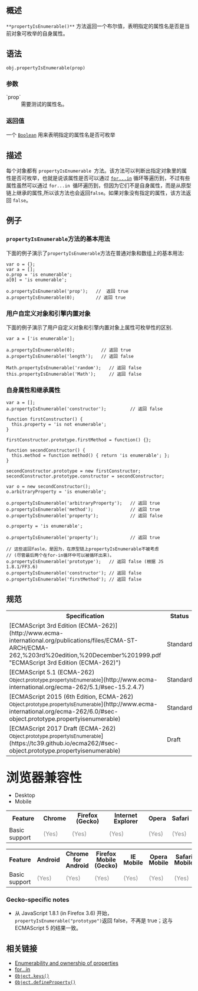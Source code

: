 ## 概述

`**propertyIsEnumerable()**` 方法返回一个布尔值，表明指定的属性名是否是当前对象可枚举的自身属性。

## 语法

    obj.propertyIsEnumerable(prop)

### 参数

<dl>

<dt>`prop`</dt>

<dd>需要测试的属性名。</dd>

<dt>

### 返回值

一个 [`Boolean`](/zh-CN/docs/Web/JavaScript/Reference/Boolean "此页面仍未被本地化, 期待您的翻译!") 用来表明指定的属性名是否可枚举

</dt>

</dl>

## 描述

每个对象都有 `propertyIsEnumerable `方法。该方法可以判断出指定对象里的属性是否可枚举，也就是说该属性是否可以通过 [`for...in`](/zh-CN/docs/JavaScript/Reference/Statements/for...in "JavaScript/Reference/Statements/for...in") 循环等遍历到，不过有些属性虽然可以通过 `for...in `循环遍历到，但因为它们不是自身属性，而是从原型链上继承的属性,所以该方法也会返回`false`。如果对象没有指定的属性，该方法返回 `false`。

## 例子

### `propertyIsEnumerable`方法的基本用法

下面的例子演示了`propertyIsEnumerable`方法在普通对象和数组上的基本用法:

    var o = {};
    var a = [];
    o.prop = 'is enumerable';
    a[0] = 'is enumerable';

    o.propertyIsEnumerable('prop');   //  返回 true
    a.propertyIsEnumerable(0);        // 返回 true

### 用户自定义对象和引擎内置对象

下面的例子演示了用户自定义对象和引擎内置对象上属性可枚举性的区别.

    var a = ['is enumerable'];

    a.propertyIsEnumerable(0);          // 返回 true
    a.propertyIsEnumerable('length');   // 返回 false

    Math.propertyIsEnumerable('random');   // 返回 false
    this.propertyIsEnumerable('Math');     // 返回 false

### 自身属性和继承属性

    var a = [];
    a.propertyIsEnumerable('constructor');         // 返回 false

    function firstConstructor() {
      this.property = 'is not enumerable';
    }

    firstConstructor.prototype.firstMethod = function() {};

    function secondConstructor() {
      this.method = function method() { return 'is enumerable'; };
    }

    secondConstructor.prototype = new firstConstructor;
    secondConstructor.prototype.constructor = secondConstructor;

    var o = new secondConstructor();
    o.arbitraryProperty = 'is enumerable';

    o.propertyIsEnumerable('arbitraryProperty');   // 返回 true
    o.propertyIsEnumerable('method');              // 返回 true
    o.propertyIsEnumerable('property');            // 返回 false

    o.property = 'is enumerable';

    o.propertyIsEnumerable('property');            // 返回 true

    // 这些返回fasle，是因为，在原型链上propertyIsEnumerable不被考虑
    // (尽管最后两个在for-in循环中可以被循环出来)。
    o.propertyIsEnumerable('prototype');   // 返回 false (根据 JS 1.8.1/FF3.6)
    o.propertyIsEnumerable('constructor'); // 返回 false
    o.propertyIsEnumerable('firstMethod'); // 返回 false

## 规范

<table>

<tbody>

<tr>

<th scope="col">Specification</th>

<th scope="col">Status</th>

<th scope="col">Comment</th>

</tr>

<tr>

<td>[ECMAScript 3rd Edition (ECMA-262)](http://www.ecma-international.org/publications/files/ECMA-ST-ARCH/ECMA-262,%203rd%20edition,%20December%201999.pdf "ECMAScript 3rd Edition (ECMA-262)")</td>

<td><span class="spec-Standard">Standard</span></td>

<td>Initial definition.</td>

</tr>

<tr>

<td>[ECMAScript 5.1 (ECMA-262)  
<small lang="zh-CN">Object.prototype.propertyIsEnumerable</small>](http://www.ecma-international.org/ecma-262/5.1/#sec-15.2.4.7)</td>

<td><span class="spec-Standard">Standard</span></td>

<td> </td>

</tr>

<tr>

<td>[ECMAScript 2015 (6th Edition, ECMA-262)  
<small lang="zh-CN">Object.prototype.propertyIsEnumerable</small>](http://www.ecma-international.org/ecma-262/6.0/#sec-object.prototype.propertyisenumerable)</td>

<td><span class="spec-Standard">Standard</span></td>

<td> </td>

</tr>

<tr>

<td>[ECMAScript 2017 Draft (ECMA-262)  
<small lang="zh-CN">Object.prototype.propertyIsEnumerable</small>](https://tc39.github.io/ecma262/#sec-object.prototype.propertyisenumerable)</td>

<td><span class="spec-Draft">Draft</span></td>

<td> </td>

</tr>

</tbody>

</table>

## <span style="font-size: 2.142857142857143rem;">浏览器兼容性</span>

<div class="htab"><a name="AutoCompatibilityTable" id="AutoCompatibilityTable"></a>

*   <a>Desktop</a>
*   <a>Mobile</a>

</div>

<div id="compat-desktop">

<table class="compat-table">

<tbody>

<tr>

<th style="line-height: 16px;">Feature</th>

<th style="line-height: 16px;">Chrome</th>

<th style="line-height: 16px;">Firefox (Gecko)</th>

<th style="line-height: 16px;">Internet Explorer</th>

<th style="line-height: 16px;">Opera</th>

<th style="line-height: 16px;">Safari</th>

</tr>

<tr>

<td>Basic support</td>

<td><span title="Please update this with the earliest version of support." style="color: #888;">(Yes)</span></td>

<td><span title="Please update this with the earliest version of support." style="color: #888;">(Yes)</span></td>

<td><span title="Please update this with the earliest version of support." style="color: #888;">(Yes)</span></td>

<td><span title="Please update this with the earliest version of support." style="color: #888;">(Yes)</span></td>

<td><span title="Please update this with the earliest version of support." style="color: #888;">(Yes)</span></td>

</tr>

</tbody>

</table>

</div>

<div id="compat-mobile">

<table class="compat-table">

<tbody>

<tr>

<th style="line-height: 16px;">Feature</th>

<th style="line-height: 16px;">Android</th>

<th style="line-height: 16px;">Chrome for Android</th>

<th style="line-height: 16px;">Firefox Mobile (Gecko)</th>

<th style="line-height: 16px;">IE Mobile</th>

<th style="line-height: 16px;">Opera Mobile</th>

<th style="line-height: 16px;">Safari Mobile</th>

</tr>

<tr>

<td>Basic support</td>

<td><span title="Please update this with the earliest version of support." style="color: #888;">(Yes)</span></td>

<td><span title="Please update this with the earliest version of support." style="color: #888;">(Yes)</span></td>

<td><span title="Please update this with the earliest version of support." style="color: #888;">(Yes)</span></td>

<td><span title="Please update this with the earliest version of support." style="color: #888;">(Yes)</span></td>

<td><span title="Please update this with the earliest version of support." style="color: #888;">(Yes)</span></td>

<td><span title="Please update this with the earliest version of support." style="color: #888;">(Yes)</span></td>

</tr>

</tbody>

</table>

</div>

### Gecko-specific notes

*   从 JavaScript 1.8.1 (in Firefox 3.6) 开始，`propertyIsEnumerable("prototype")`返回 false，不再是 true；这与 ECMAScript 5 的结果一致。

## 相关链接

*   [Enumerability and ownership of properties](/zh-CN/docs/Enumerability_and_ownership_of_properties "/zh-CN/docs/Enumerability_and_ownership_of_properties")
*   [for...in](/zh-CN/docs/JavaScript/Reference/Statements/for...in "JavaScript/Reference/Statements/for...in")
*   [`Object.keys()`](/zh-CN/docs/Web/JavaScript/Reference/Global_Objects/Object/keys "Object.keys() 方法会返回一个由给定对象的所有可枚举自身属性的属性名组成的数组，数组中属性名的排列顺序和使用for-in循环遍历该对象时返回的顺序一致 (顺序一致不包括数字属性)（两者的主要区别是 for-in 还会遍历出一个对象从其原型链上继承到的可枚举属性）。")
*   [`Object.defineProperty()`](/zh-CN/docs/Web/JavaScript/Reference/Global_Objects/Object/defineProperty "Object.defineProperty() 方法会直接在一个对象上定义一个新属性，或者修改一个已经存在的属性， 并返回这个对象。")
